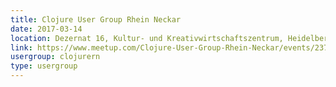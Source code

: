 ```yaml
---
title: Clojure User Group Rhein Neckar
date: 2017-03-14
location: Dezernat 16, Kultur- und Kreativwirtschaftszentrum, Heidelberg
link: https://www.meetup.com/Clojure-User-Group-Rhein-Neckar/events/237805743/
usergroup: clojurern
type: usergroup
---
```

